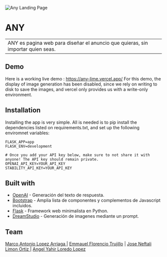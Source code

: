 ![Any Landing Page](https://i.imgur.com/RVedPSV.png)
# ANY
<table>
<tr>
<td>
 ANY es pagina web para diseñar el anuncio que quieras, sin importar quien seas.
</td>
</tr>
</table>


## Demo
Here is a working live demo :  https://any-lime.vercel.app/
For this demo, the display of image generation has been disabled, since we 
rely on writing to disk to save the images, and vercel only provides us with 
a write-only environment.

## Installation
Installing the app is very simple. All is needed is to pip install the dependencies listed
on requirements.txt, and set up the following enviromnet variables:
```
FLASK_APP=app
FLASK_ENV=development

# Once you add your API key below, make sure to not share it with anyone! The API key should remain private.
OPENAI_API_KEY=YOUR_API_KEY
STABILITY_API_KEY=YOUR_API_KEY
```


## Built with 

- [OpenAI](https://developers.google.com/chart/interactive/docs/quick_start) - Generación del texto de respuesta.
- [Bootstrap](http://getbootstrap.com/) - Amplia lista de componentes y complementos de Javascript incluidos.
- [Flask](https://flask.palletsprojects.com/en/2.3.x/) - Framework web minimalista en Python.
- [DreamStudio](https://dreamstudio.com/api/) - Generación de imagenes mediante un prompt.


## Team


[Marco Antonio Lopez Arriaga ](https://github.com/marcoantonnlopez) | [Emmauel Florencio Trujillo](https://github.com/EmmanuelFlorencioT) | 
[Jose Neftali Limon Ortiz ](https://github.com/NeftaliLimonOrtiz) | [Angel Yahir Loredo Lopez](https://github.com/MisterChief53)
